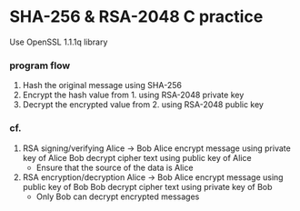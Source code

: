 # SHA-256 & RSA-2048 C practice

Use OpenSSL 1.1.1q library

### program flow
1. Hash the original message using SHA-256
2. Encrypt the hash value from 1. using RSA-2048 private key
3. Decrypt the encrypted value from 2. using RSA-2048 public key

### cf.
1. RSA signing/verifying
    Alice -> Bob
    Alice encrypt message using private key of Alice
    Bob decrypt cipher text using public key of Alice
    * Ensure that the source of the data is Alice
2. RSA encryption/decryption
    Alice -> Bob
    Alice encrypt message using public key of Bob
    Bob decrypt cipher text using private key of Bob
    * Only Bob can decrypt encrypted messages
